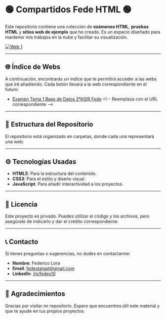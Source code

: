 # 🟢 Compartidos Fede HTML 🟢

Este repositorio contiene una colección de **exámenes HTML**, **pruebas HTML** y **sitios web de ejemplo** que he creado. Es un espacio diseñado para mantener mis trabajos en la nube y facilitar su visualización.

[![Web 1](https://img.shields.io/badge/Tema_1_Examen_Test_ASGBD%20-Click%20-brightgreen)](https://htmlpreview.github.io/?https://github.com/Fedes10/Compartidos-Fede-HTML/blob/main/Ex%C3%A1menes/1%C2%BA%20Examen%20Base%20de%20Datos%202%C2%BAASIR%20Fede.html) <!-- Reemplaza con el URL correspondiente -->

---

## 🌐 Índice de Webs

A continuación, encontrarás un índice que te permitirá acceder a las webs que iré añadiendo. Cada botón llevará a la web correspondiente en el futuro:

- [Examen Tema 1 Base de Datos 2ºASIR Fede]([http://127.0.0.1:5500/RESUMENES/Tema%201%20Base%20de%20datos%202%C2%BAASIR.html](https://htmlpreview.github.io/?https://github.com/Fedes10/Compartidos-Fede-HTML/blob/main/Ex%C3%A1menes/1%C2%BA%20Examen%20Base%20de%20Datos%202%C2%BAASIR%20Fede.html)) <!-- Reemplaza con el URL correspondiente -->

---

## 📁 Estructura del Repositorio

El repositorio está organizado en carpetas, donde cada una representará una web:

---

## ⚙️ Tecnologías Usadas

- **HTML5**: Para la estructura del contenido.
- **CSS3**: Para el estilo y diseño visual.
- **JavaScript**: Para añadir interactividad a los proyectos.

---

## 📄 Licencia

Este proyecto es privado. Puedes utilizar el código y los archivos, pero asegúrate de indicarlo y dar el crédito correspondiente.

---

## 📞 Contacto

Si tienes preguntas o sugerencias, no dudes en contactarme:

- **Nombre**: Federico Lora
- **Email**: [fedestalgat@gmail.com](mailto:fedestalgat@gmail.com)
- **LinkedIn**: [/in/fedes10](https://www.linkedin.com/in/fedes10)

---

## 🎉 Agradecimientos

Gracias por visitar mi repositorio. Espero que encuentres útil este material y que te ayude en tus propios proyectos.
